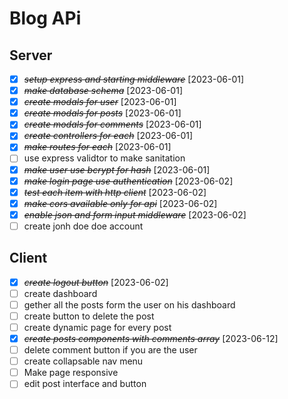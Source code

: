 # Blog APi

## Server

- [x] ~~_setup express and starting middleware_~~ [2023-06-01]
- [x] ~~_make database schema_~~ [2023-06-01]
- [x] ~~_create modals for user_~~ [2023-06-01]
- [x] ~~_create modals for posts_~~ [2023-06-01]
- [x] ~~_create modals for comments_~~ [2023-06-01]
- [x] ~~_create controllers for each_~~ [2023-06-01]
- [x] ~~_make routes for each_~~ [2023-06-01]
- [ ] use express validtor to make sanitation
- [x] ~~_make user use bcrypt for hash_~~ [2023-06-01]
- [x] ~~_make login page use authentication_~~ [2023-06-02]
- [x] ~~_test each item with http client_~~ [2023-06-02]
- [x] ~~_make cors available only for api_~~ [2023-06-02]
- [x] ~~_enable json and form input middleware_~~ [2023-06-02]
- [ ] create jonh doe doe account

## Client

- [x] ~~_create logout button_~~ [2023-06-02]
- [ ] create dashboard
- [ ] gether all the posts form the user on his dashboard
- [ ] create button to delete the post
- [ ] create dynamic page for every post
- [x] ~~_create posts components with comments array_~~ [2023-06-12]
- [ ] delete comment button if you are the user
- [ ] create collapsable nav menu
- [ ] Make page responsive
- [ ] edit post interface and button
